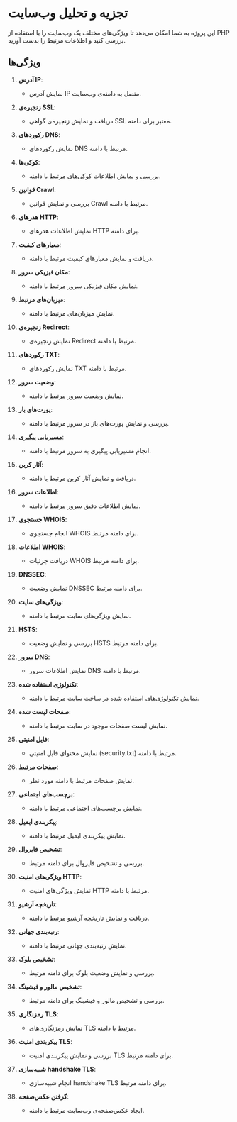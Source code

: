 # تجزیه و تحلیل وب‌سایت

این پروژه به شما امکان می‌دهد تا ویژگی‌های مختلف یک وب‌سایت را با استفاده از PHP بررسی کنید و اطلاعات مرتبط را بدست آورید.

## ویژگی‌ها

1. **آدرس IP**:

   - نمایش آدرس IP متصل به دامنه‌ی وب‌سایت.

2. **زنجیره‌ی SSL**:

   - دریافت و نمایش زنجیره‌ی گواهی SSL معتبر برای دامنه.

3. **رکوردهای DNS**:

   - نمایش رکوردهای DNS مرتبط با دامنه.

4. **کوکی‌ها**:

   - بررسی و نمایش اطلاعات کوکی‌های مرتبط با دامنه.

5. **قوانین Crawl**:

   - بررسی و نمایش قوانین Crawl مرتبط با دامنه.

6. **هدرهای HTTP**:

   - نمایش اطلاعات هدرهای HTTP برای دامنه.

7. **معیارهای کیفیت**:

   - دریافت و نمایش معیارهای کیفیت مرتبط با دامنه.

8. **مکان فیزیکی سرور**:

   - نمایش مکان فیزیکی سرور مرتبط با دامنه.

9. **میزبان‌های مرتبط**:

   - نمایش میزبان‌های مرتبط با دامنه.

10. **زنجیره‌ی Redirect**:

    - نمایش زنجیره‌ی Redirect مرتبط با دامنه.

11. **رکوردهای TXT**:

    - نمایش رکوردهای TXT مرتبط با دامنه.

12. **وضعیت سرور**:

    - نمایش وضعیت سرور مرتبط با دامنه.

13. **پورت‌های باز**:

    - بررسی و نمایش پورت‌های باز در سرور مرتبط با دامنه.

14. **مسیریابی پیگیری**:

    - انجام مسیریابی پیگیری به سرور مرتبط با دامنه.

15. **آثار کربن**:

    - دریافت و نمایش آثار کربن مرتبط با دامنه.

16. **اطلاعات سرور**:

    - نمایش اطلاعات دقیق سرور مرتبط با دامنه.

17. **جستجوی WHOIS**:

    - انجام جستجوی WHOIS برای دامنه مرتبط.

18. **اطلاعات WHOIS**:

    - دریافت جزئیات WHOIS برای دامنه مرتبط.

19. **DNSSEC**:

    - نمایش وضعیت DNSSEC برای دامنه مرتبط.

20. **ویژگی‌های سایت**:

    - نمایش ویژگی‌های سایت مرتبط با دامنه.

21. **HSTS**:

    - بررسی و نمایش وضعیت HSTS برای دامنه مرتبط.

22. **سرور DNS**:

    - نمایش اطلاعات سرور DNS مرتبط با دامنه.

23. **تکنولوژی استفاده شده**:

    - نمایش تکنولوژی‌های استفاده شده در ساخت سایت مرتبط با دامنه.

24. **صفحات لیست شده**:

    - نمایش لیست صفحات موجود در سایت مرتبط با دامنه.

25. **فایل امنیتی**:

    - نمایش محتوای فایل امنیتی (security.txt) مرتبط با دامنه.

26. **صفحات مرتبط**:

    - نمایش صفحات مرتبط با دامنه مورد نظر.

27. **برچسب‌های اجتماعی**:

    - نمایش برچسب‌های اجتماعی مرتبط با دامنه.

28. **پیکربندی ایمیل**:

    - نمایش پیکربندی ایمیل مرتبط با دامنه.

29. **تشخیص فایروال**:

    - بررسی و تشخیص فایروال برای دامنه مرتبط.

30. **ویژگی‌های امنیت HTTP**:

    - نمایش ویژگی‌های امنیت HTTP مرتبط با دامنه.

31. **تاریخچه آرشیو**:

    - دریافت و نمایش تاریخچه آرشیو مرتبط با دامنه.

32. **رتبه‌بندی جهانی**:

    - نمایش رتبه‌بندی جهانی مرتبط با دامنه.

33. **تشخیص بلوک**:

    - بررسی و نمایش وضعیت بلوک برای دامنه مرتبط.

34. **تشخیص مالور و فیشینگ**:

    - بررسی و تشخیص مالور و فیشینگ برای دامنه مرتبط.

35. **رمزنگاری TLS**:

    - نمایش رمزنگاری‌های TLS مرتبط با دامنه.

36. **پیکربندی امنیت TLS**:

    - بررسی و نمایش پیکربندی امنیت TLS برای دامنه مرتبط.

37. **شبیه‌سازی handshake TLS**:

    - انجام شبیه‌سازی handshake TLS برای دامنه مرتبط.

38. **گرفتن عکس‌صفحه**:

    - ایجاد عکس‌صفحه‌ی وب‌سایت مرتبط با دامنه.
